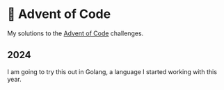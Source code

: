 🎄 Advent of Code
===

My solutions to the [Advent of Code](https://adventofcode.com/) challenges.

## 2024

I am going to try this out in Golang, a language I started working with this year.